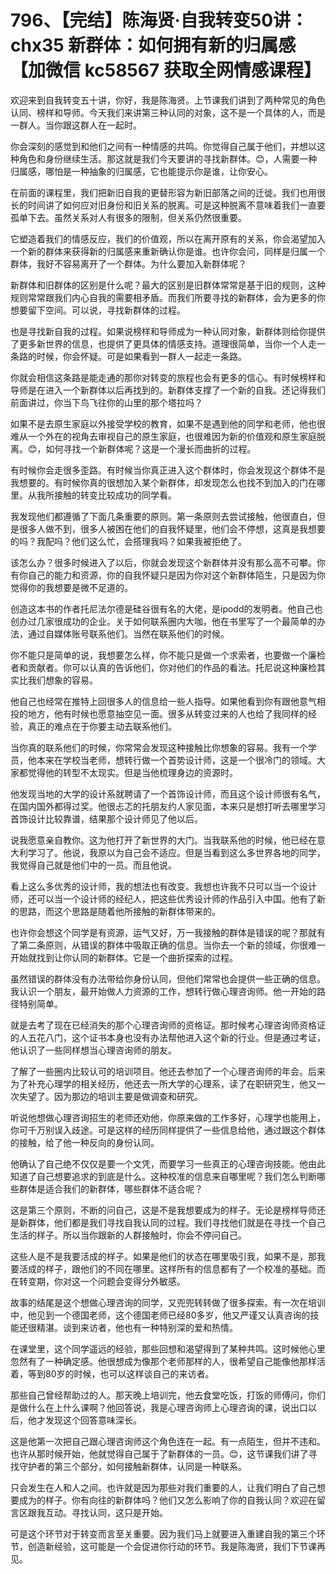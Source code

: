 # 796、【完结】陈海贤·自我转变50讲：chx35 新群体：如何拥有新的归属感【加微信 kc58567 获取全网情感课程】

欢迎来到自我转变五十讲，你好，我是陈海贤。上节课我们讲到了两种常见的角色认同、榜样和导师。今天我们来讲第三种认同的对象，这不是一个具体的人，而是一群人。当你跟这群人在一起时。

你会深刻的感觉到和他们之间有一种情感的共鸣。你觉得自己属于他们，并想以这种角色和身份继续生活。那这就是我们今天要讲的寻找新群体。😊，人需要一种归属感，哪怕是一种抽象的归属感，它也能提示你是谁，让你安心。

在前面的课程里，我们把新旧自我的更替形容为新旧部落之间的迁徙。我们也用很长的时间讲了如何应对旧身份和旧关系的脱离。可是这种脱离不意味着我们一直要孤单下去。虽然关系对人有很多的限制，但关系仍然很重要。

它塑造着我们的情感反应，我们的价值观，所以在离开原有的关系，你会渴望加入一个新的群体来获得新的归属感来重新确认你是谁。也许你会问，同样是归属一个群体，我好不容易离开了一个群体。为什么要加入新群体呢？

新群体和旧群体的区别是什么呢？最大的区别是旧群体常常是基于旧的规则，这种规则常常跟我们内心自我的需要相矛盾。而我们所要寻找的新群体，会为更多的你想要留下空间。可以说，寻找新群体的过程。

也是寻找新自我的过程。如果说榜样和导师成为一种认同对象，新群体则给你提供了更多新世界的信息，也提供了更具体的情感支持。道理很简单，当你一个人走一条路的时候，你会怀疑。可是如果看到一群人一起走一条路。

你就会相信这条路是能走通的那你对转变的旅程也会有更多的信心。有时候榜样和导师是在进入一个新群体以后再找到的。新群体支撑了一个新的自我。还记得我们前面讲过，你当下鸟飞往你的山里的那个塔拉吗？

如果不是去原生家庭以外接受学校的教育，如果不是遇到他的同学和老师，他也很难从一个外在的视角去审视自己的原生家庭，也很难因为新的价值观和原生家庭脱离。😊，如何寻找一个新群体呢？这是一个漫长而曲折的过程。

有时候你会走很多歪路。有时候当你真正进入这个群体时，你会发现这个群体不是我想要的。有时候你真的很想加入某个新群体，却发现怎么也找不到加入的门在哪里。从我所接触的转变比较成功的同学看。

我发现他们都遵循了下面几条重要的原则。第一条原则去尝试接触，他很直白，但是很多人做不到，很多人被困在他们的自我怀疑里，他们会不停想，这真是我想要的吗？我配吗？他们这么忙，会搭理我吗？如果我被拒绝了。

该怎么办？很多时候进入了以后，你就会发现这个新群体并没有那么高不可攀。你有你自己的能力和资源，你的自我怀疑只是因为你对这个新群体陌生，只是因为你觉得你的我想要是微不足道的。

创造这本书的作者托尼法尔德是硅谷很有名的大佬，是ipodd的发明者。他自己也创办过几家很成功的企业。关于如何联系圈内大咖，他在书里写了一个最简单的办法，通过自媒体账号联系他们。当然在联系他们的时候。

你不能只是简单的说，我想要怎么样，你不能只是做一个求索者，也要做一个廉检者和贡献者。你可以认真的告诉他们，你对他们的作品的看法。托尼说这种廉检其实比我们想象的容易。

他自己也经常在推特上回很多人的信息给一些人指导。如果他看到你有跟他意气相投的地方，他有时候也愿意抽空见一面。很多从转变过来的人也给了我同样的经验，真正的难点在于你要主动去联系他们。

当你真的联系他们的时候，你常常会发现这种接触比你想象的容易。我有一个学员，他本来在学校当老师，想转行做一个首势设计师，这是一个很冷门的领域。大家都觉得他的转型不太现实。但是当他梳理身边的资源时。

他发现当地的大学的设计系就聘请了一个首饰设计师，而且这个设计师很有名气，在国内国外都得过奖。他很忐忑的托朋友约人家见面，本来只是想打听去哪里学习首饰设计比较靠谱，结果那个设计师见了他以后。

说我愿意亲自教你。这为他打开了新世界的大门。当我联系他的时候，他已经在意大利学习了。他说，我原以为自己会不适应。但是当看到这么多世界各地的同学，我觉得自己就是他们中的一员。而且他说。

看上这么多优秀的设计师，我的想法也有改变。我想也许我不只可以当一个设计师，还可以当一个设计师的经纪人，把这些优秀设计师的作品引入中国。他有了新的思路，而这个思路是随着他所接触的新群体带来的。

也许你会想这个同学是有资源，运气又好，万一我接触的群体是错误的呢？那就有了第二条原则，从错误的群体中吸取正确的信息。当你去一个新的领域，你很难一开始就找到让你认同的新群体。它是一个曲折探索的过程。

虽然错误的群体没有办法带给你身份认同，但他们常常也会提供一些正确的信息。我认识一个朋友，最开始做人力资源的工作，想转行做心理咨询师。他一开始的路径特别简单。

就是去考了现在已经消失的那个心理咨询师的资格证。那时候考心理咨询师资格证的人五花八门，这个证书本身也没有办法帮他进入这个新的行业。但是通过考证，他认识了一些同样想当心理咨询师的朋友。

了解了一些圈内比较认可的培训项目。他还去参加了一个心理咨询师的年会。后来为了补充心理学的相关经历，他还去一所大学的心理系，读了在职研究生，他又一次失望了。因为那边的培训主要是做调查和研究。

听说他想做心理咨询招生的老师还劝他，你原来做的工作多好，心理学也能用上，你可千万别误入歧途。可是这样的经历同样提供了一些信息给他，通过跟这个群体的接触，给了他一种反向的身份认同。

他确认了自己绝不仅仅是要一个文凭，而要学习一些真正的心理咨询技能。他由此知道了自己想要追求的到底是什么。这种校准的信息来自哪里呢？我们怎么判断哪些群体是适合我们的新群体，哪些群体不适合呢？

这是第三个原则，不断的问自己，这是不是我想要成为的样子。无论是榜样导师还是新群体，他们都是我们寻找自我认同的过程。我们寻找他们就是在寻找一个自己生活的样子。所以当你跟新的人群接触时，你会不停问自己。

这些人是不是我要活成的样子。如果是他们的状态在哪里吸引我，如果不是，那我要活成的样子，跟他们的不同在哪里。这样所有的信息都有了一个校准的基础。而在转变期，你对这一个问题会变得分外敏感。

故事的结尾是这个想做心理咨询的同学，又兜兜转转做了很多探索。有一次在培训中，他见到一个德国老师，这个德国老师已经80多岁，他又严谨又认真咨询的技能还很精湛。谈到来访者，他也有一种特别深的爱和热情。

在课堂里，这个同学遥远的经验，那些回想和渴望得到了某种共鸣。这时候他心里忽然有了一种确定感。他很想成为像那个老师那样的人，很希望自己能像他那样活着，等到80岁的时候，也可以这样谈自己的来访者。

那些自己曾经帮助过的人。那天晚上培训完，他去食堂吃饭，打饭的师傅问，你们是做什么在上什么课啊？他回答说，我是心理咨询师上心理咨询的课，说出口以后，他才发现这个回答意味深长。

这是他第一次把自己跟心理咨询师这个角色连在一起。有一点陌生，但并不违和。也许从那时候开始，他就觉得自己属于了新群体的一员。😊，这节课我们讲了寻找守护者的第三个部分，如何接触新群体，认同是一种联系。

只会发生在人和人之间。也许就是因为那些对我们重要的人，让我们明白了自己想要成为的样子。你有向往的新群体吗？他们又怎么影响了你的自我认同？欢迎在留言区跟我互动。寻找认同，这只是开始。

可是这个环节对于转变而言至关重要。因为我们马上就要进入重建自我的第三个环节，创造新经验，这可能是一个会促进你行动的环节。我是陈海贤，我们下节课再见。


